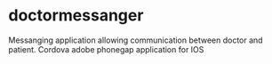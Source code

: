 # doctormessanger
Messanging application allowing communication between doctor and patient.
Cordova adobe phonegap application for IOS
